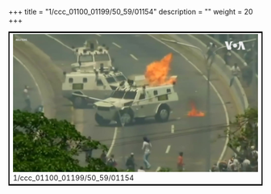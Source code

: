 +++
title = "1/ccc_01100_01199/50_59/01154"
description = ""
weight = 20
+++

<table style="border:2px solid black;max-width:800px;max-height:800px;" 
><tr><td>
<img class="center-fit-jpg"
src="/jpg_/aaa_20190430_NxaOmWaI8sI_01153.jpg">
1/ccc_01100_01199/50_59/01154
</img></td></tr></table>
